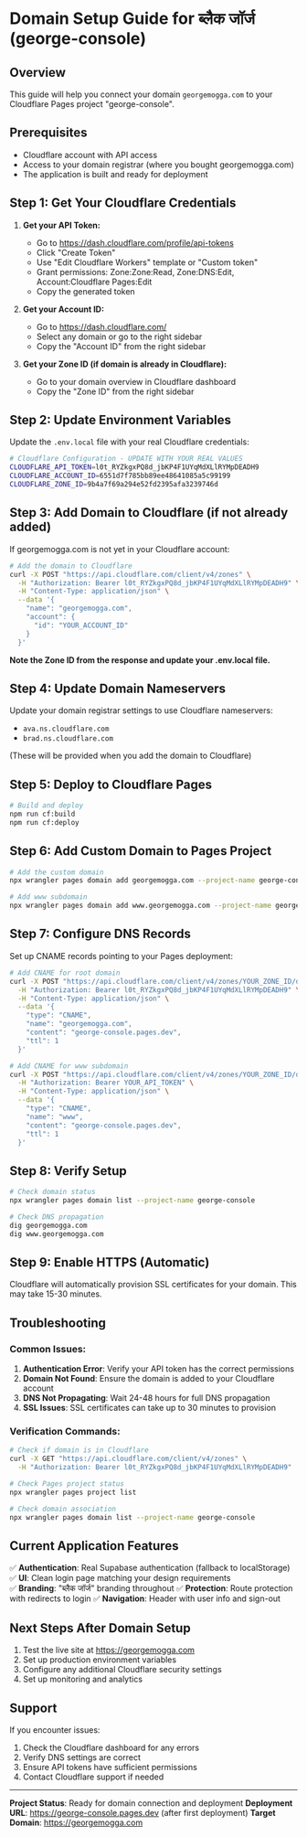# Domain Setup Guide for ब्लैक जॉर्ज (george-console)

## Overview
This guide will help you connect your domain `georgemogga.com` to your Cloudflare Pages project "george-console".

## Prerequisites
- Cloudflare account with API access
- Access to your domain registrar (where you bought georgemogga.com)
- The application is built and ready for deployment

## Step 1: Get Your Cloudflare Credentials

1. **Get your API Token:**
   - Go to https://dash.cloudflare.com/profile/api-tokens
   - Click "Create Token" 
   - Use "Edit Cloudflare Workers" template or "Custom token"
   - Grant permissions: Zone:Zone:Read, Zone:DNS:Edit, Account:Cloudflare Pages:Edit
   - Copy the generated token

2. **Get your Account ID:**
   - Go to https://dash.cloudflare.com/
   - Select any domain or go to the right sidebar
   - Copy the "Account ID" from the right sidebar

3. **Get your Zone ID (if domain is already in Cloudflare):**
   - Go to your domain overview in Cloudflare dashboard
   - Copy the "Zone ID" from the right sidebar

## Step 2: Update Environment Variables

Update the `.env.local` file with your real Cloudflare credentials:

```bash
# Cloudflare Configuration - UPDATE WITH YOUR REAL VALUES
CLOUDFLARE_API_TOKEN=l0t_RYZkgxPQ8d_jbKP4F1UYqMdXLlRYMpDEADH9
CLOUDFLARE_ACCOUNT_ID=6551d7f785bb89ee48641085a5c99199
CLOUDFLARE_ZONE_ID=9b4a7f69a294e52fd2395afa3239746d
```

## Step 3: Add Domain to Cloudflare (if not already added)

If georgemogga.com is not yet in your Cloudflare account:

```bash
# Add the domain to Cloudflare
curl -X POST "https://api.cloudflare.com/client/v4/zones" \
  -H "Authorization: Bearer l0t_RYZkgxPQ8d_jbKP4F1UYqMdXLlRYMpDEADH9" \
  -H "Content-Type: application/json" \
  --data '{
    "name": "georgemogga.com",
    "account": {
      "id": "YOUR_ACCOUNT_ID"
    }
  }'
```

**Note the Zone ID from the response and update your .env.local file.**

## Step 4: Update Domain Nameservers

Update your domain registrar settings to use Cloudflare nameservers:
- `ava.ns.cloudflare.com`
- `brad.ns.cloudflare.com`

(These will be provided when you add the domain to Cloudflare)

## Step 5: Deploy to Cloudflare Pages

```bash
# Build and deploy
npm run cf:build
npm run cf:deploy
```

## Step 6: Add Custom Domain to Pages Project

```bash
# Add the custom domain
npx wrangler pages domain add georgemogga.com --project-name george-console

# Add www subdomain
npx wrangler pages domain add www.georgemogga.com --project-name george-console
```

## Step 7: Configure DNS Records

Set up CNAME records pointing to your Pages deployment:

```bash
# Add CNAME for root domain
curl -X POST "https://api.cloudflare.com/client/v4/zones/YOUR_ZONE_ID/dns_records" \
  -H "Authorization: Bearer l0t_RYZkgxPQ8d_jbKP4F1UYqMdXLlRYMpDEADH9" \
  -H "Content-Type: application/json" \
  --data '{
    "type": "CNAME",
    "name": "georgemogga.com",
    "content": "george-console.pages.dev",
    "ttl": 1
  }'

# Add CNAME for www subdomain  
curl -X POST "https://api.cloudflare.com/client/v4/zones/YOUR_ZONE_ID/dns_records" \
  -H "Authorization: Bearer YOUR_API_TOKEN" \
  -H "Content-Type: application/json" \
  --data '{
    "type": "CNAME", 
    "name": "www",
    "content": "george-console.pages.dev",
    "ttl": 1
  }'
```

## Step 8: Verify Setup

```bash
# Check domain status
npx wrangler pages domain list --project-name george-console

# Check DNS propagation
dig georgemogga.com
dig www.georgemogga.com
```

## Step 9: Enable HTTPS (Automatic)

Cloudflare will automatically provision SSL certificates for your domain. This may take 15-30 minutes.

## Troubleshooting

### Common Issues:

1. **Authentication Error**: Verify your API token has the correct permissions
2. **Domain Not Found**: Ensure the domain is added to your Cloudflare account
3. **DNS Not Propagating**: Wait 24-48 hours for full DNS propagation
4. **SSL Issues**: SSL certificates can take up to 30 minutes to provision

### Verification Commands:

```bash
# Check if domain is in Cloudflare
curl -X GET "https://api.cloudflare.com/client/v4/zones" \
  -H "Authorization: Bearer l0t_RYZkgxPQ8d_jbKP4F1UYqMdXLlRYMpDEADH9"

# Check Pages project status
npx wrangler pages project list

# Check domain association
npx wrangler pages domain list --project-name george-console
```

## Current Application Features

✅ **Authentication**: Real Supabase authentication (fallback to localStorage)
✅ **UI**: Clean login page matching your design requirements  
✅ **Branding**: "ब्लैक जॉर्ज" branding throughout
✅ **Protection**: Route protection with redirects to login
✅ **Navigation**: Header with user info and sign-out

## Next Steps After Domain Setup

1. Test the live site at https://georgemogga.com
2. Set up production environment variables
3. Configure any additional Cloudflare security settings
4. Set up monitoring and analytics

## Support

If you encounter issues:
1. Check the Cloudflare dashboard for any errors
2. Verify DNS settings are correct
3. Ensure API tokens have sufficient permissions
4. Contact Cloudflare support if needed

---

**Project Status**: Ready for domain connection and deployment
**Deployment URL**: https://george-console.pages.dev (after first deployment)
**Target Domain**: https://georgemogga.com